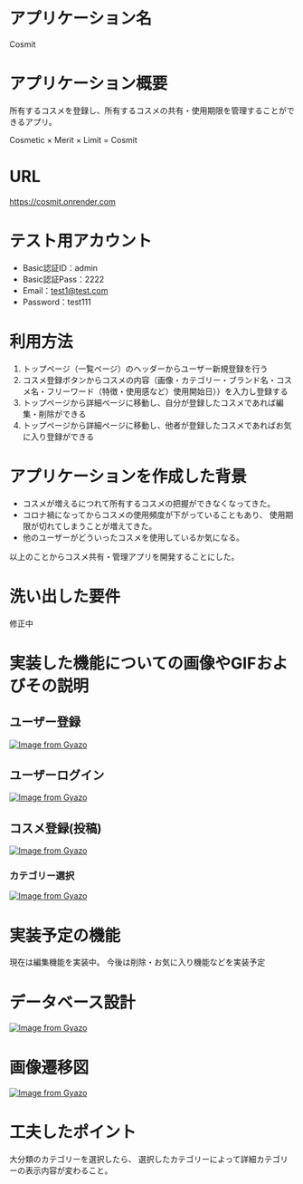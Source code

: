 # アプリケーション名
Cosmit

# アプリケーション概要
所有するコスメを登録し、所有するコスメの共有・使用期限を管理することができるアプリ。

Cosmetic × Merit × Limit = Cosmit

# URL
https://cosmit.onrender.com

# テスト用アカウント
- Basic認証ID：admin
- Basic認証Pass：2222
- Email：test1@test.com
- Password：test111

# 利用方法
1. トップページ（一覧ページ）のヘッダーからユーザー新規登録を行う
2. コスメ登録ボタンからコスメの内容（画像・カテゴリー・ブランド名・コスメ名・フリーワード（特徴・使用感など）使用開始日））を入力し登録する
3. トップページから詳細ページに移動し、自分が登録したコスメであれば編集・削除ができる
4. トップページから詳細ページに移動し、他者が登録したコスメであればお気に入り登録ができる

# アプリケーションを作成した背景
- コスメが増えるにつれて所有するコスメの把握ができなくなってきた。
- コロナ禍になってからコスメの使用頻度が下がっていることもあり、
使用期限が切れてしまうことが増えてきた。
- 他のユーザーがどういったコスメを使用しているか気になる。

以上のことからコスメ共有・管理アプリを開発することにした。

# 洗い出した要件
修正中

# 実装した機能についての画像やGIFおよびその説明
## ユーザー登録
[![Image from Gyazo](https://i.gyazo.com/636ea7965cb13d6346ddec7d6a1d692b.gif)](https://gyazo.com/636ea7965cb13d6346ddec7d6a1d692b)
## ユーザーログイン
[![Image from Gyazo](https://i.gyazo.com/2d2ca739ecff96b886ae0e47c6ebc85a.gif)](https://gyazo.com/2d2ca739ecff96b886ae0e47c6ebc85a)

## コスメ登録(投稿)
[![Image from Gyazo](https://i.gyazo.com/816782b3e01089f5ad1351a84fbfdc28.gif)](https://gyazo.com/816782b3e01089f5ad1351a84fbfdc28)

### カテゴリー選択
[![Image from Gyazo](https://i.gyazo.com/d4369b561090a46f0a88f8f0d4939bc8.gif)](https://gyazo.com/d4369b561090a46f0a88f8f0d4939bc8)

# 実装予定の機能
現在は編集機能を実装中。
今後は削除・お気に入り機能などを実装予定

# データベース設計
[![Image from Gyazo](https://i.gyazo.com/f632ab3808a2e7251b7d66180b029878.png)](https://gyazo.com/f632ab3808a2e7251b7d66180b029878)

# 画像遷移図
[![Image from Gyazo](https://i.gyazo.com/b6d9bda5e23285ede3307fde32259bb9.png)](https://gyazo.com/b6d9bda5e23285ede3307fde32259bb9)

# 工夫したポイント
大分類のカテゴリーを選択したら、
選択したカテゴリーによって詳細カテゴリーの表示内容が変わること。

